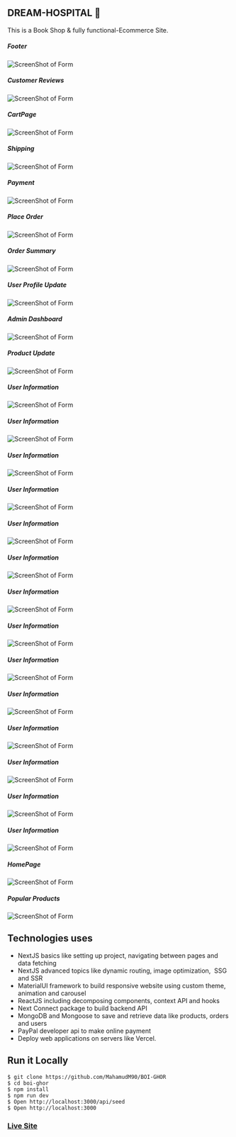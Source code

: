 ## DREAM-HOSPITAL 🏥

This is a Book Shop & fully functional-Ecommerce Site. 



##### Footer
![ScreenShot of Form](screenshots/a.png)

##### Customer Reviews
![ScreenShot of Form](screenshots/b.png)

##### CartPage
![ScreenShot of Form](screenshots/c.png)

##### Shipping 
![ScreenShot of Form](screenshots/d.png)

##### Payment
![ScreenShot of Form](screenshots/e.png)

##### Place Order
![ScreenShot of Form](screenshots/f.png)

##### Order Summary
![ScreenShot of Form](screenshots/g.png)

##### User Profile Update
![ScreenShot of Form](screenshots/h.png)
##### Admin Dashboard
![ScreenShot of Form](screenshots/i.png)
##### Product Update
![ScreenShot of Form](screenshots/j.png)
##### User Information
![ScreenShot of Form](screenshots/k.png)
##### User Information
![ScreenShot of Form](screenshots/l.png)
##### User Information
![ScreenShot of Form](screenshots/m.png)
##### User Information
![ScreenShot of Form](screenshots/n.png)
##### User Information
![ScreenShot of Form](screenshots/o.png)
##### User Information
![ScreenShot of Form](screenshots/p.png)
##### User Information
![ScreenShot of Form](screenshots/q.png)
##### User Information
![ScreenShot of Form](screenshots/r.png)
##### User Information
![ScreenShot of Form](screenshots/s.png)
##### User Information
![ScreenShot of Form](screenshots/t.png)
##### User Information
![ScreenShot of Form](screenshots/w.png)
##### User Information
![ScreenShot of Form](screenshots/x.png)
##### User Information
![ScreenShot of Form](screenshots/y.png)
##### User Information
![ScreenShot of Form](screenshots/z.png)
##### HomePage
![ScreenShot of Form](screenshots/lol.png)
##### Popular Products 
![ScreenShot of Form](screenshots/lala.png)


## Technologies uses
 - NextJS basics like setting up project, navigating between pages and data fetching
 - NextJS advanced topics like dynamic routing, image optimization,  SSG and SSR
 - MaterialUI framework to build responsive website using custom theme, animation and carousel
 - ReactJS including decomposing components, context API and hooks
 - Next Connect package to build backend API
 - MongoDB and Mongoose to save and retrieve data like products, orders and users
 - PayPal developer api to make online payment
 - Deploy web applications on servers like Vercel.




## Run it Locally
```
$ git clone https://github.com/MahamudM90/BOI-GHOR
$ cd boi-ghor
$ npm install
$ npm run dev
$ Open http://localhost:3000/api/seed
$ Open http://localhost:3000
```
   ###    [Live Site](https://boighorss.vercel.app/?fbclid=IwAR3f1UHUDWg0-41u_pPRq8vSZSZVpnMLtsQ1u3CvYKDppGGCBV4HO2ea-dk)
